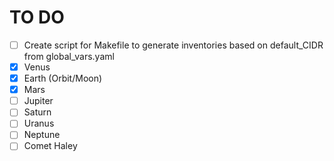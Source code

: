 # TO DO

- [ ] Create script for Makefile to generate inventories based on default_CIDR from global_vars.yaml
- [x] Venus
- [x] Earth (Orbit/Moon)
- [x] Mars
- [ ] Jupiter
- [ ] Saturn
- [ ] Uranus
- [ ] Neptune
- [ ] Comet Haley
